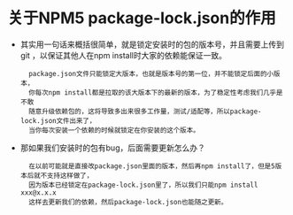 # 关于NPM5 package-lock.json的作用 #

- 其实用一句话来概括很简单，就是锁定安装时的包的版本号，并且需要上传到git
，以保证其他人在npm install时大家的依赖能保证一致。

        package.json文件只能锁定大版本，也就是版本号的第一位，并不能锁定后面的小版本，
        你每次npm install都是拉取的该大版本下的最新的版本，为了稳定性考虑我们几乎是不敢
        随意升级依赖包的，这将导致多出来很多工作量，测试/适配等，所以package-lock.json文件出来了，
        当你每次安装一个依赖的时候就锁定在你安装的这个版本。

- 那如果我们安装时的包有bug，后面需要更新怎么办？

        在以前可能就是直接改package.json里面的版本，然后再npm install了，但是5版本后就不支持这样做了，
        因为版本已经锁定在package-lock.json里了，所以我们只能npm install xxx@x.x.x  
        这样去更新我们的依赖，然后package-lock.json也能随之更新。
